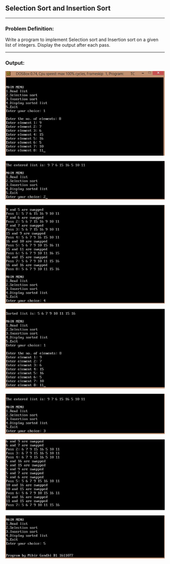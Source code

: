 ## Selection Sort and Insertion Sort

-----------------------------------------
### Problem Definition:
Write a program to implement Selection sort and Insertion sort on a given list of integers. Display the output after each pass.

------------------------------------------
### Output:
<p align="center">
    <img src="./output/output-1.jpg">
</p>
<p align="center">
    <img src="./output/output-2.jpg">
</p>
<p align="center">
    <img src="./output/output-3.jpg">
</p>
<p align="center">
    <img src="./output/output-4.jpg">
</p>
<p align="center">
    <img src="./output/output-5.jpg">
</p>
<p align="center">
    <img src="./output/output-6.jpg">
</p>
<p align="center">
    <img src="./output/output-7.jpg">
</p>
